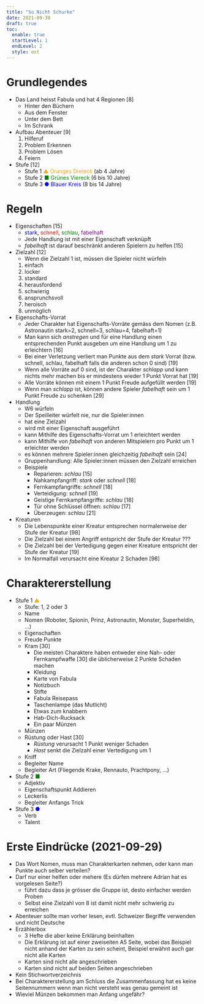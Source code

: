 ```yaml
---
title: "So Nicht Schurke"
date: 2021-09-30
draft: true
toc:
  enable: true
  startLevel: 1
  endLevel: 2
  style: ext
---
```


# Grundlegendes

- Das Land heisst Fabula und hat 4 Regionen [8]
  - Hinter den Büchern
  - Aus dem Fenster
  - Unter dem Bett
  - Im Schrank
- Aufbau Abenteuer [9]
  1. Hilferuf
  2. Problem Erkennen
  3. Problem Lösen
  4. Feiern
- Stufe [12]
  - Stufe 1 <span style="color: orange">▲ Oranges Dreieck</span> (ab 4 Jahre)
  - Stufe 2 <span style="color: green">■ Grünes Viereck</span> (6 bis 10 Jahre)
  - Stufe 3 <span style="color: blue">● Blauer Kreis</span> (8 bis 14 Jahre)

# Regeln

- Eigenschaften [15]
  - <span style="color: blue">stark</span>, <span style="color: red">schnell</span>, <span style="color: green">schlau</span>, <span style="color: purple">fabelhaft</span>
  - Jede Handlung ist mit einer Eigenschaft verknüpft
  - *fabelhaft* ist darauf beschränkt anderen Spielern zu helfen [15]
- Zielzahl [12]
  - Wenn die Zielzahl 1 ist, müssen die Spieler nicht würfeln
  1. einfach
  2. locker
  3. standard
  4. herausfordend
  5. schwierig
  6. ansprunchsvoll
  7. heroisch
  8. unmöglich
- Eigenschafts-Vorrat
  - Jeder Charakter hat Eigenschafts-Vorräte gemäss dem Nomen (z.B. Astronautin stark=2, schnell=3, schlau=4, fabelhaft=1)
  - Man kann sich *anstregen* und für eine Handlung einen entsprechenden Punkt ausgeben um eine Handlung um 1 zu erleichtern [16]
  - Bei einer Verletzung verliert man Punkte aus dem *stark* Vorrat (bzw. schnell, schlau, fabelhaft falls die anderen schon 0 sind) [19]
  - Wenn alle Vorräte auf 0 sind, ist der Charakter *schlapp* und kann nichts mehr machen bis er mindestens wieder 1 Punkt Vorrat hat [19]
  - Alle Vorräte können mit einem 1 Punkt Freude aufgefüllt werden [19]
  - Wenn man *schlapp* ist, können andere Spieler *fabelhaft* sein um 1 Punkt Freude zu schenken [29]
- Handlung
  - W6 würfeln
  - Der Speilleiter würfelt nie, nur die Spieler:innen
  - hat eine Zielzahl
  - wird mit einer Eigenschaft ausgeführt
  - kann Mithilfe des Eigenschafts-Vorrat um 1 erleichtert werden
  - kann Mithilfe von *fabelhaft* von anderen Mitspielern pro Punkt um 1 erleichter werden
  - es können mehrere Spieler:innen gleichzeitig *fabelhaft* sein [24]
  - Gruppenhandlung: Alle Spieler:innen müssen den Zielzahl erreichen
  - Beispiele
    - Reparieren: *schlau* [15]
    - Nahkampfangriff: *stark* oder *schnell* [18]
    - Fernkampfangriffe: *schnell* [18]
    - Verteidigung: *schnell* [19]
    - Geistige Fernkampfangriffe: *schlau* [18]
    - Tür ohne Schlüssel öffnen: *schlau* [17]
    - Überzeugen: *schlau* [21]
- Kreaturen
  - Die Lebenspunkte einer Kreatur entsprechen normalerweise der Stufe der Kreatur [98]
  - Die Zielzahl bei einem Angriff entspricht der Stufe der Kreatur ???
  - Die Zielzahl bei der Vertedigung gegen einer Kreature entspricht der Stufe der Kreatur [19]
  - Im Normalfall verursacht eine Kreatur 2 Schaden [98]

# Charaktererstellung

- Stufe 1 <span style="color: orange">▲</span>
  - Stufe: 1, 2 oder 3
  - Name
  - Nomen (Roboter, Spionin, Prinz, Astronautin, Monster, Superheldin, ...)
  - Eigenschaften
  - Freude Punkte
  - Kram [30]
    - Die meisten Charaktere haben entweder eine Nah- oder Fernkampfwaffe [30] die üblicherweise 2 Punkte Schaden machen
    - Kleidung
    - Karte von Fabula
    - Notizbuch
    - Stifte
    - Fabula Reisepass
    - Taschenlampe (das Mutlicht)
    - Etwas zum knabbern
    - Hab-Dich-Rucksack
    - Ein paar Münzen
  - Münzen
  - Rüstung oder Hast [30]
    - *Rüstung* verursacht 1 Punkt weniger Schaden
    - *Hast* senkt die Zielzahl einer Vertedigung um 1
  - Kniff
  - Begleiter Name
  - Begleiter Art (Fliegende Krake, Rennauto, Prachtpony, ...)
- Stufe 2 <span style="color: green">■</span>
  - Adjektiv
  - Eigenschaftspunkt Addieren
  - Leckerlis
  - Begleiter Anfangs Trick
- Stufe 3 <span style="color: blue">●</span>
  - Verb
  - Talent

# Erste Eindrücke (2021-09-29)

- Das Wort Nomen, muss man Charakterkarten nehmen, oder kann man Punkte auch selber verteilen?
- Darf nur einer helfen oder mehere (Es dürfen mehrere Adrian hat es vorgelesen Seite?)
  - führt dazu dass je grösser die Gruppe ist, desto einfacher werden Proben
  - Selbst eine Zielzahl von 8 ist damit nicht mehr schwierig zu erreichen
- Abenteuer sollte man vorher lesen, evtl. Schweizer Begriffe verwenden und nicht Deutsche
- Erzählerbox
  - 3 Hefte die aber keine Erklärung beinhalten
  - Die Erklärung ist auf einer zweiseiten A5 Seite, wobei das Beispiel nicht anhand der Karten zu sein scheint, Beispiel erwähnt auch gar nicht alle Karten
  - Karten sind nicht alle angeschrieben
  - Karten sind nicht auf beiden Seiten angeschrieben
- Kein Stichwortverzeichnis
- Bei Charaktererstellung am Schluss die Zusammenfassung hat es keine Seitennummern wenn man nicht versteht was genau gemeint ist
- Wieviel Münzen bekommen man Anfang ungefähr?
